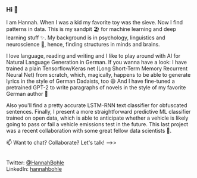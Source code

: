### Hi 👋 
I am Hannah. When I was a kid my favorite toy was the sieve. Now I find patterns in data. This is my sandpit :beach_umbrella: for machine learning and deep learning stuff ✨. 
My background is in psychology, linguistics and neuroscience :brain:, hence, finding structures in minds and brains. 

I love language, reading and writing and I like to play around with AI for Natural Language Generation in German. If you wanna have a look: I have trained a plain Tensorflow/Keras net (Long Short-Term Memory Recurrent Neural Net) from scratch, which, magically, happens to be able to generate lyrics in the style of German Dadaists, too 😄 And I have fine-tuned a pretrained GPT-2 to write paragraphs of novels in the style of my favorite German author 💬

Also you'll find a pretty accurate LSTM-RNN text classifier for obfuscated sentences. Finally, I present a more straightforward predictive ML classifier trained on open data, which is able to anticipate whether a vehicle is likely going to pass or fail a vehicle emissions test in the future. This last project was a recent collaboration with some great fellow data scientists 👯.  

📫 Want to chat? Collaborate? Let's talk! -->>

<br> Twitter: [@HannahBohle](https://twitter.com/HannahBohle)
<br> LinkedIn: [hannahbohle](https://linkedin.com/in/hannahbohle)</br>



<!--
**hhnnhh/hhnnhh** is a ✨ _special_ ✨ repository because its `README.md` (this file) appears on your GitHub profile.

Here are some ideas to get you started:

- 🔭 I’m currently working on ...
- 🌱 I’m currently learning ...
- 👯 I’m looking to collaborate on ...
- 🤔 I’m looking for help with ...
- 💬 Ask me about ...
- 📫 How to reach me: ...
- 😄 Pronouns: ...
- ⚡ Fun fact: ...
-->
